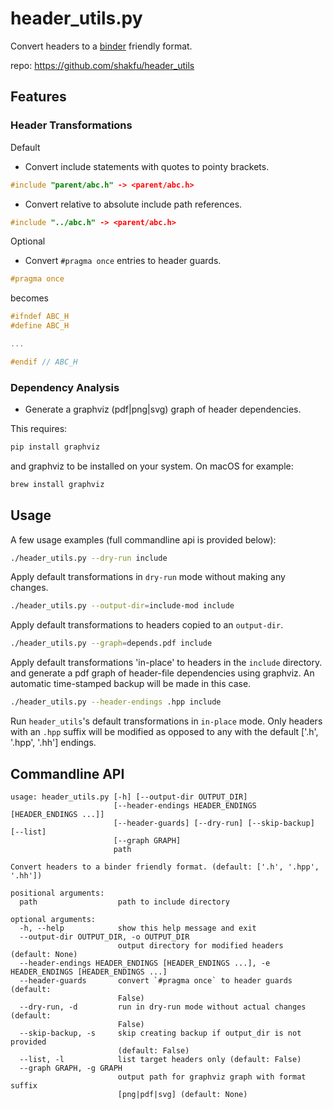 # header_utils.py

Convert headers to a [binder](https://github.com/RosettaCommons/binder>) friendly format.

repo: <https://github.com/shakfu/header_utils>

## Features

### Header Transformations

Default

- Convert include statements with quotes to pointy brackets.

```c++
#include "parent/abc.h" -> <parent/abc.h>
```

- Convert relative to absolute include path references.

```c++
#include "../abc.h" -> <parent/abc.h>
```

Optional

- Convert `#pragma once` entries to header guards.

```c++
#pragma once
```

becomes

```c++
#ifndef ABC_H
#define ABC_H

...

#endif // ABC_H

```

### Dependency Analysis

- Generate a graphviz (pdf|png|svg) graph of header dependencies.

This requires:

```bash
pip install graphviz
```

and graphviz to be installed on your system. On macOS for example:

```bash
brew install graphviz
```

## Usage

A few usage examples (full commandline api is provided below):

```bash
./header_utils.py --dry-run include
```

Apply default transformations in `dry-run` mode without making any changes.

```bash
./header_utils.py --output-dir=include-mod include
```

Apply default transformations to headers copied to an `output-dir`. 


```bash
./header_utils.py --graph=depends.pdf include
```

Apply default transformations 'in-place' to headers in the `include` directory.
and generate a pdf graph of header-file dependencies using graphviz.
An automatic time-stamped backup will be made in this case. 


```bash
./header_utils.py --header-endings .hpp include
```

Run `header_utils`'s default transformations in `in-place` mode. Only headers with an `.hpp` suffix will be modified as opposed to any with the default ['.h', '.hpp', '.hh'] endings.


## Commandline API

```text
usage: header_utils.py [-h] [--output-dir OUTPUT_DIR]
                       [--header-endings HEADER_ENDINGS [HEADER_ENDINGS ...]]
                       [--header-guards] [--dry-run] [--skip-backup] [--list]
                       [--graph GRAPH]
                       path

Convert headers to a binder friendly format. (default: ['.h', '.hpp', '.hh'])

positional arguments:
  path                  path to include directory

optional arguments:
  -h, --help            show this help message and exit
  --output-dir OUTPUT_DIR, -o OUTPUT_DIR
                        output directory for modified headers (default: None)
  --header-endings HEADER_ENDINGS [HEADER_ENDINGS ...], -e HEADER_ENDINGS [HEADER_ENDINGS ...]
  --header-guards       convert `#pragma once` to header guards (default:
                        False)
  --dry-run, -d         run in dry-run mode without actual changes (default:
                        False)
  --skip-backup, -s     skip creating backup if output_dir is not provided
                        (default: False)
  --list, -l            list target headers only (default: False)
  --graph GRAPH, -g GRAPH
                        output path for graphviz graph with format suffix
                        [png|pdf|svg] (default: None)
```

